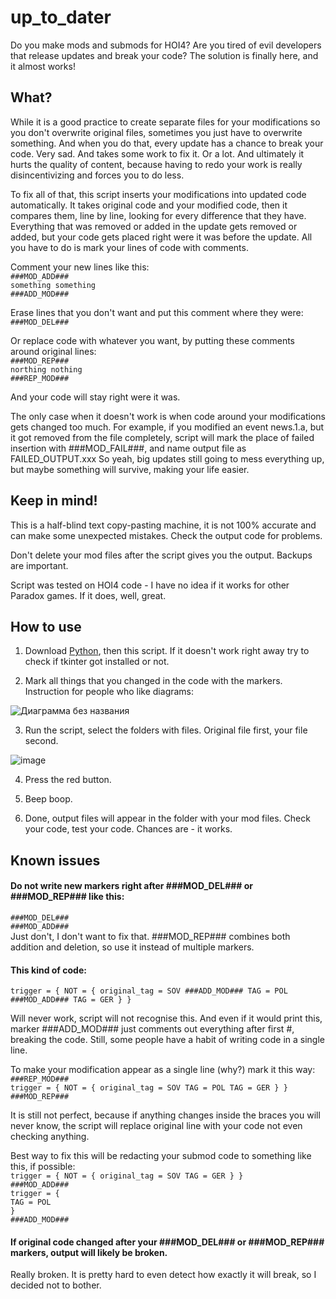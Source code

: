 # up_to_dater
Do you make mods and submods for HOI4? Are you tired of evil developers that release updates and break your code? The solution is finally here, and it almost works!

## What?
While it is a good practice to create separate files for your modifications so you don't overwrite original files, sometimes you just have to overwrite something. And when you do that, every update has a chance to break your code. 
Very sad. And takes some work to fix it. Or a lot. 
And ultimately it hurts the quality of content, because having to redo your work is really disincentivizing and forces you to do less.

To fix all of that, this script inserts your modifications into updated code automatically. It takes original code and your modified code, then it compares them, line by line, looking for every difference that they have. Everything that was removed or added in the update gets removed or added, but your code gets placed right were it was before the update. All you have to do is mark your lines of code with comments.

Comment your new lines like this:\
`###MOD_ADD###`   
`something something`\
`###ADD_MOD###`

Erase lines that you don't want and put this comment where they were:\
`###MOD_DEL###`

Or replace code with whatever you want, by putting these comments around original lines:\
`###MOD_REP###`   
`northing nothing`\
`###REP_MOD###`

And your code will stay right were it was.

The only case when it doesn't work is when code around your modifications gets changed too much. 
For example, if you modified an event news.1.a, but it got removed from the file completely, script will mark the place of failed insertion with ###MOD_FAIL###, and name output file as FAILED_OUTPUT.xxx
So yeah, big updates still going to mess everything up, but maybe something will survive, making your life easier.

## Keep in mind! 
This is a half-blind text copy-pasting machine, it is not 100% accurate and can make some unexpected mistakes. Check the output code for problems.

Don't delete your mod files after the script gives you the output. Backups are important. 

Script was tested on HOI4 code - I have no idea if it works for other Paradox games. If it does, well, great.

## How to use
1. Download [Python](https://www.python.org/downloads/), then this script. If it doesn't work right away try to check if tkinter got installed or not.

2. Mark all things that you changed in the code with the markers. Instruction for people who like diagrams:

![Диаграмма без названия](https://github.com/kristalium/up_to_dater/assets/163107856/299d75ad-283c-4124-8598-391bfb9faf03)

3. Run the script, select the folders with files. Original file first, your file second.

![image](https://github.com/kristalium/up_to_dater/assets/163107856/55a16a58-c6ad-4aa9-8f22-5239d9985051)

4. Press the red button.

5. Beep boop.

6. Done, output files will appear in the folder with your mod files. Check your code, test your code. Chances are - it works.

## Known issues

#### Do not write new markers right after ###MOD_DEL### or ###MOD_REP### like this:
`###MOD_DEL###`\
`###MOD_ADD###`\
Just don't, I don't want to fix that. ###MOD_REP### combines both addition and deletion, so use it instead of multiple markers. 

#### This kind of code: 
`trigger = { NOT = { original_tag = SOV ###ADD_MOD### TAG = POL ###MOD_ADD### TAG = GER } }`

Will never work, script will not recognise this. And even if it would print this, marker ###ADD_MOD### just comments out everything after first #, breaking the code.
Still, some people have a habit of writing code in a single line.

To make your modification appear as a single line (why?) mark it this way:\
`###REP_MOD###`\
`trigger = { NOT = { original_tag = SOV TAG = POL TAG = GER } }`\
`###MOD_REP###` 

It is still not perfect, because if anything changes inside the braces you will never know, the script will replace original line with your code not even checking anything.

Best way to fix this will be redacting your submod code to something like this, if possible:\
`trigger = { NOT = { original_tag = SOV TAG = GER } }`\
`###MOD_ADD###`\
`trigger = {`\
`TAG = POL`\
`}`\
`###ADD_MOD###`

#### If original code changed after your ###MOD_DEL### or ###MOD_REP### markers, output will likely be broken.
Really broken. It is pretty hard to even detect how exactly it will break, so I decided not to bother.
